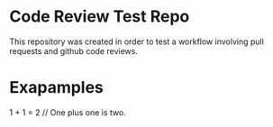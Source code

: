 # Code Review Test Repo

This repository was created in order to test a workflow involving pull requests and github code reviews.

# Exapamples

1 + 1 = 2 // One plus one is two.
